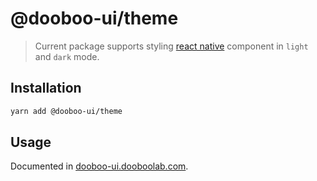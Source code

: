# @dooboo-ui/theme

> Current package supports styling [react native](reactnative.dev) component in `light` and `dark` mode.

## Installation

```sh
yarn add @dooboo-ui/theme
```

## Usage

Documented in [dooboo-ui.dooboolab.com](https://dooboo-ui.dooboolab.com/?path=/docs/overview-theming--page).
